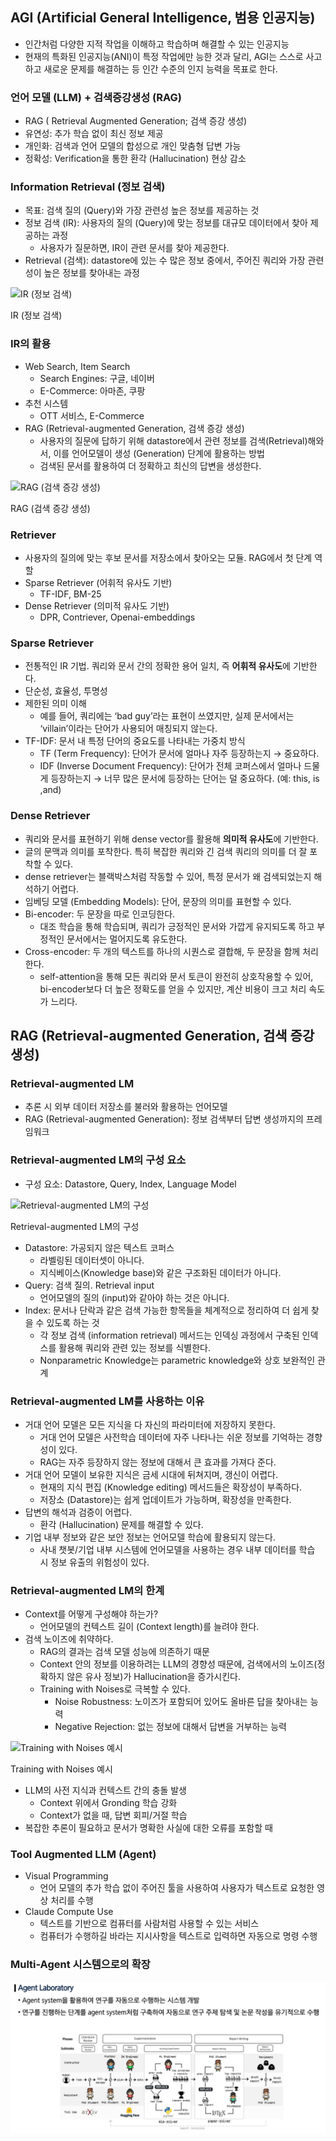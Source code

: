 ## AGI (Artificial General Intelligence, 범용 인공지능)

- 인간처럼 다양한 지적 작업을 이해하고 학습하며 해결할 수 있는 인공지능
- 현재의 특화된 인공지능(ANI)이 특정 작업에만 능한 것과 달리,
AGI는 스스로 사고하고 새로운 문제를 해결하는 등 인간 수준의 인지 능력을 목표로 한다.

### 언어 모델 (LLM) + 검색증강생성 (RAG)

- RAG ( Retrieval Augmented Generation; 검색 증강 생성)
- 유연성: 추가 학습 없이 최신 정보 제공
- 개인화: 검색과 언어 모델의 합성으로 개인 맞춤형 답변 가능
- 정확성: Verification을 통한 환각 (Hallucination) 현상 감소

### Information Retrieval (정보 검색)

- 목표: 검색 질의 (Query)와 가장 관련성 높은 정보를 제공하는 것
- 정보 검색 (IR): 사용자의 질의 (Query)에 맞는 정보를 대규모 데이터에서 찾아 제공하는 과정
    - 사용자가 질문하면, IR이 관련 문서를 찾아 제공한다.
- Retrieval (검색): datastore에 있는 수 많은 정보 중에서, 주어진 쿼리와 가장 관련성이 높은 정보를 찾아내는 과정

![IR (정보 검색)](image.png)

IR (정보 검색)

### IR의 활용

- Web Search, Item Search
    - Search Engines: 구글, 네이버
    - E-Commerce: 아마존, 쿠팡
- 추천 시스템
    - OTT 서비스, E-Commerce
- RAG (Retrieval-augmented Generation, 검색 증강 생성)
    - 사용자의 질문에 답하기 위해 datastore에서 관련 정보를 검색(Retrieval)해와서, 이를 언어모델이 생성 (Generation) 단계에 활용하는 방법
    - 검색된 문서를 활용하여 더 정확하고 최신의 답변을 생성한다.

![RAG (검색 증강 생성)](image%201.png)

RAG (검색 증강 생성)

### Retriever

- 사용자의 질의에 맞는 후보 문서를 저장소에서 찾아오는 모듈. RAG에서 첫 단계 역할
- Sparse Retriever (어휘적 유사도 기반)
    - TF-IDF, BM-25
- Dense Retriever (의미적 유사도 기반)
    - DPR, Contriever, Openai-embeddings

### Sparse Retriever

- 전통적인 IR 기법. 쿼리와 문서 간의 정확한 용어 일치, 즉 **어휘적 유사도**에 기반한다.
- 단순성, 효율성, 투명성
- 제한된 의미 이해
    - 예를 들어, 쿼리에는 ‘bad guy’라는 표현이 쓰였지만, 실제 문서에서는 ‘villain’이라는 단어가 사용되어 매칭되지 않는다.
- TF-IDF: 문서 내 특정 단어의 중요도를 나타내는 가중치 방식
    - TF (Term Frequency): 단어가 문서에 얼마나 자주 등장하는지 → 중요하다.
    - IDF (Inverse Document Frequency): 단어가 전체 코퍼스에서 얼마나 드물게 등장하는지 → 너무 많은 문서에 등장하는 단어는 덜 중요하다. (예: this, is ,and)

### Dense Retriever

- 쿼리와 문서를 표현하기 위해 dense vector를 활용해 **의미적 유사도**에 기반한다.
- 글의 문맥과 의미를 포착한다. 특히 복잡한 쿼리와 긴 검색 쿼리의 의미를 더 잘 포착할 수 있다.
- dense retriever는 블랙박스처럼 작동할 수 있어, 특정 문서가 왜 검색되었는지 해석하기 어렵다.
- 임베딩 모델 (Embedding Models): 단어, 문장의 의미를 표현할 수 있다.
- Bi-encoder: 두 문장을 따로 인코딩한다.
    - 대조 학습을 통해 학습되며, 쿼리가 긍정적인 문서와 가깝게 유지되도록 하고 부정적인 문서에서는 멀어지도록 유도한다.
- Cross-encoder: 두 개의 텍스트를 하나의 시퀀스로 결합해, 두 문장을 함께 처리한다.
    - self-attention을 통해 모든 쿼리와 문서 토큰이 완전히 상호작용할 수 있어, bi-encoder보다 더 높은 정확도를 얻을 수 있지만, 계산 비용이 크고 처리 속도가 느리다.

## RAG (Retrieval-augmented Generation, 검색 증강 생성)

### Retrieval-augmented LM

- 추론 시 외부 데이터 저장소를 불러와 활용하는 언어모델
- RAG (Retrieval-augmented Generation): 정보 검색부터 답변 생성까지의 프레임워크

### Retrieval-augmented LM의 구성 요소

- 구성 요소: Datastore, Query, Index, Language Model

![Retrieval-augmented LM의 구성](image%202.png)

Retrieval-augmented LM의 구성

- Datastore: 가공되지 않은 텍스트 코퍼스
    - 라벨링된 데이터셋이 아니다.
    - 지식베이스(Knowledge base)와 같은 구조화된 데이터가 아니다.
- Query: 검색 질의. Retrieval input
    - 언어모델의 질의 (input)와 같아야 하는 것은 아니다.
- Index: 문서나 단락과 같은 검색 가능한 항목들을 체계적으로 정리하여 더 쉽게 찾을 수 있도록 하는 것
    - 각 정보 검색 (information retrieval) 메서드는 인덱싱 과정에서 구축된 인덱스를 활용해 쿼리와 관련 있는 정보를 식별한다.
    - Nonparametric Knowledge는 parametric knowledge와 상호 보완적인 관계

### Retrieval-augmented LM를 사용하는 이유

- 거대 언어 모델은 모든 지식을 다 자신의 파라미터에 저장하지 못한다.
    - 거대 언어 모델은 사전학습 데이터에 자주 나타나는 쉬운 정보를 기억하는 경향성이 있다.
    - RAG는 자주 등장하지 않는 정보에 대해서 큰 효과를 가져다 준다.
- 거대 언어 모델이 보유한 지식은 금세 시대에 뒤쳐지며, 갱신이 어렵다.
    - 현재의 지식 편집 (Knowledge editing) 메서드들은 확장성이 부족하다.
    - 저장소 (Datastore)는 쉽게 업데이트가 가능하며, 확장성을 만족한다.
- 답변의 해석과 검증이 어렵다.
    - 환각 (Hallucination) 문제를 해결할 수 있다.
- 기업 내부 정보와 같은 보안 정보는 언어모델 학습에 활용되지 않는다.
    - 사내 챗봇/기업 내부 시스템에 언어모델을 사용하는 경우 내부 데이터를 학습 시 정보 유출의 위험성이 있다.

### Retrieval-augmented LM의 한계

- Context를 어떻게 구성해야 하는가?
    - 언어모델의 컨텍스트 길이 (Context length)를 늘려야 한다.
- 검색 노이즈에 취약하다.
    - RAG의 결과는 검색 모델 성능에 의존하기 때문
    - Context 안의 정보를 이용하려는 LLM의 경향성 때문에, 검색에서의 노이즈(정확하지 않은 유사 정보)가 Hallucination을 증가시킨다.
    - Training with Noises로 극복할 수 있다.
        - Noise Robustness: 노이즈가 포함되어 있어도 올바른 답을 찾아내는 능력
        - Negative Rejection: 없는 정보에 대해서 답변을 거부하는 능력

![Training with Noises 예시](image%203.png)

Training with Noises 예시

- LLM의 사전 지식과 컨텍스트 간의 충돌 발생
    - Context 위에서 Gronding 학습 강화
    - Context가 없을 때, 답변 회피/거절 학습
- 복잡한 추론이 필요하고 문서가 명확한 사실에 대한 오류를 포함할 때

### Tool Augmented LLM (Agent)

- Visual Programming
    - 언어 모델의 추가 학습 없이 주어진 툴을 사용하여 사용자가 텍스트로 요청한 영상 처리를 수행
- Claude Compute Use
    - 텍스트를 기반으로 컴퓨터를 사람처럼 사용할 수 있는 서비스
    - 컴퓨터가 수행하길 바라는 지시사항을 텍스트로 입력하면 자동으로 명령 수행

### Multi-Agent 시스템으로의 확장

![agent laboratory](../images/agi_1.png)